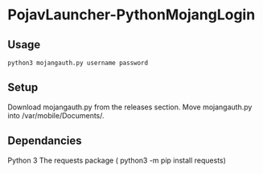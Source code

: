 # PojavLauncher-PythonMojangLogin

## Usage
```python3 mojangauth.py username password```

## Setup
Download mojangauth.py from the releases section.
Move mojangauth.py into /var/mobile/Documents/.

## Dependancies
Python 3
The requests package ( python3 -m pip install requests)
